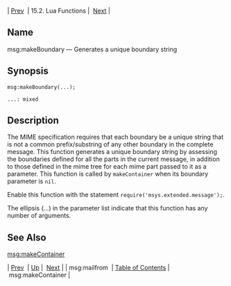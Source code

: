| [Prev](lua.ref.msg_mailfrom)  | 15.2. Lua Functions |  [Next](lua.ref.msg_makeContainer.php) |

<a name="lua.ref.msg_makeBoundary"></a>
## Name

msg:makeBoundary — Generates a unique boundary string

<a name="idp25519200"></a>
## Synopsis

`msg:makeBoundary(...);`

`...: mixed`<a name="idp25521872"></a>
## Description

The MIME specification requires that each boundary be a unique string that is not a common prefix/substring of any other boundary in the complete message. This function generates a unique boundary string by assessing the boundaries defined for all the parts in the current message, in addition to those defined in the mime tree for each mime part passed to it as a parameter. This function is called by `makeContainer` when its boundary parameter is `nil`.

Enable this function with the statement `require('msys.extended.message');`.

The ellipsis (...) in the parameter list indicate that this function has any number of arguments.

<a name="idp25526272"></a>
## See Also

[msg:makeContainer](lua.ref.msg_makeContainer "msg:makeContainer")

| [Prev](lua.ref.msg_mailfrom)  | [Up](lua.function.details.php) |  [Next](lua.ref.msg_makeContainer.php) |
| msg:mailfrom  | [Table of Contents](index) |  msg:makeContainer |
